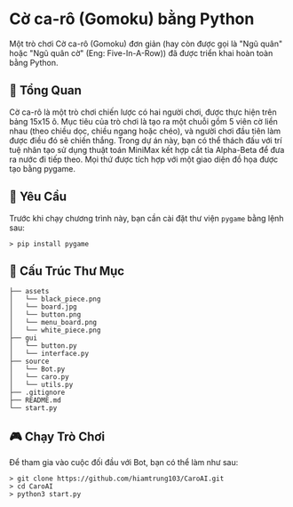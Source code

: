 # Cờ ca-rô (Gomoku) bằng Python
Một trò chơi Cờ ca-rô (Gomoku) đơn giản (hay còn được gọi là "Ngũ quân" hoặc "Ngũ quân cờ" (Eng: Five-In-A-Row)) đã được triển khai hoàn toàn bằng Python.

## :mag_right: Tổng Quan
Cờ ca-rô là một trò chơi chiến lược có hai người chơi, được thực hiện trên bảng 15x15 ô. Mục tiêu của trò chơi là tạo ra một chuỗi gồm 5 viên cờ liền nhau (theo chiều dọc, chiều ngang hoặc chéo), và người chơi đầu tiên làm được điều đó sẽ chiến thắng. Trong dự án này, bạn có thể thách đấu với trí tuệ nhân tạo sử dụng thuật toán MiniMax kết hợp cắt tỉa Alpha-Beta để đưa ra nước đi tiếp theo. Mọi thứ được tích hợp với một giao diện đồ họa được tạo bằng pygame.

## :pushpin: Yêu Cầu
Trước khi chạy chương trình này, bạn cần cài đặt thư viện `pygame` bằng lệnh sau:
```
> pip install pygame
```
## :open_file_folder: Cấu Trúc Thư Mục
```
├── assets
│   └── black_piece.png
│   └── board.jpg
│   └── button.png
│   └── menu_board.png
│   └── white_piece.png
├── gui
│   └── button.py
│   └── interface.py
├── source
│   └── Bot.py
│   └── caro.py
│   └── utils.py
├── .gitignore
├── README.md
└── start.py
```
## :video_game: Chạy Trò Chơi
Để tham gia vào cuộc đối đầu với Bot, bạn có thể làm như sau:
```
> git clone https://github.com/hiamtrung103/CaroAI.git
> cd CaroAI
> python3 start.py
```
